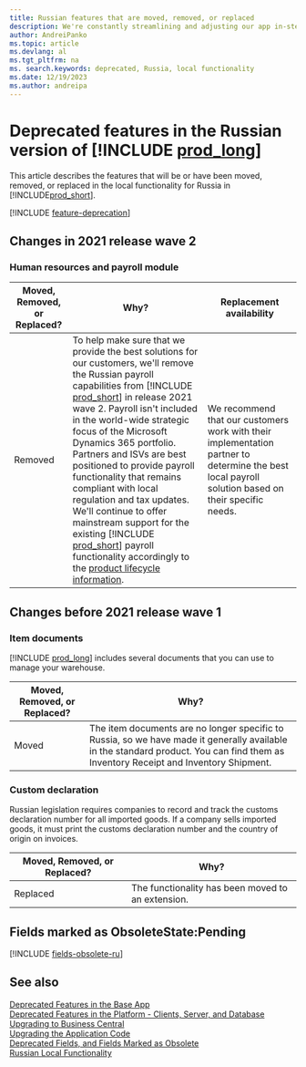 ```yaml
---
title: Russian features that are moved, removed, or replaced
description: We're constantly streamlining and adjusting our app in-step with market developments. Read about the features for Russia that we have moved, removed, or replaced.
author: AndreiPanko
ms.topic: article
ms.devlang: al
ms.tgt_pltfrm: na
ms. search.keywords: deprecated, Russia, local functionality
ms.date: 12/19/2023
ms.author: andreipa
---
```


# Deprecated features in the Russian version of [!INCLUDE [prod_long](../includes/prod_long.md)]

This article describes the features that will be or have been moved, removed, or replaced in the local functionality for Russia in [!INCLUDE[prod_short](../includes/prod_short.md)].

[!INCLUDE [feature-deprecation](../includes/feature-deprecation.md)]

## Changes in 2021 release wave 2

### Human resources and payroll module

|Moved, Removed, or Replaced?|Why?|Replacement availability|
|----|----|----|
|Removed| To help make sure that we provide the best solutions for our customers, we'll remove the Russian payroll capabilities from [!INCLUDE [prod_short](../includes/prod_short.md)] in release 2021 wave 2. Payroll isn't included in the world-wide strategic focus of the Microsoft Dynamics 365 portfolio. Partners and ISVs are best positioned to provide payroll functionality that remains compliant with local regulation and tax updates. We'll continue to offer mainstream support for the existing [!INCLUDE [prod_short](../includes/prod_short.md)] payroll functionality accordingly to the [product lifecycle information](/lifecycle/products/?products=dynamics&terms=Business%20Central%20on-premises).|We recommend that our customers work with their implementation partner to determine the best local payroll solution based on their specific needs.|

## Changes before 2021 release wave 1

### Item documents

[!INCLUDE [prod_long](../includes/prod_long.md)] includes several documents that you can use to manage your warehouse.  

|Moved, Removed, or Replaced?|Why?|
|----|----|
|Moved| The item documents are no longer specific to Russia, so we have made it generally available in the standard product. You can find them as Inventory Receipt and Inventory Shipment. |

### Custom declaration
Russian legislation requires companies to record and track the customs declaration number for all imported goods. If a company sells imported goods, it must print the customs declaration number and the country of origin on invoices.

|Moved, Removed, or Replaced?|Why?|
|----|----|
|Replaced| The functionality has been moved to an extension. |

## Fields marked as ObsoleteState:Pending

[!INCLUDE [fields-obsolete-ru](../includes/fields-obsolete-ru.md)]

## See also

[Deprecated Features in the Base App](deprecated-features-w1.md)  
[Deprecated Features in the Platform - Clients, Server, and Database](deprecated-features-platform.md)  
[Upgrading to Business Central](upgrading-to-business-central.md)  
[Upgrading the Application Code](upgrading-the-application-code.md)  
[Deprecated Fields, and Fields Marked as Obsolete](deprecated-fields.md)  
[Russian Local Functionality](/dynamics365/business-central/LocalFunctionality/Russia/russia-local-functionality)  
